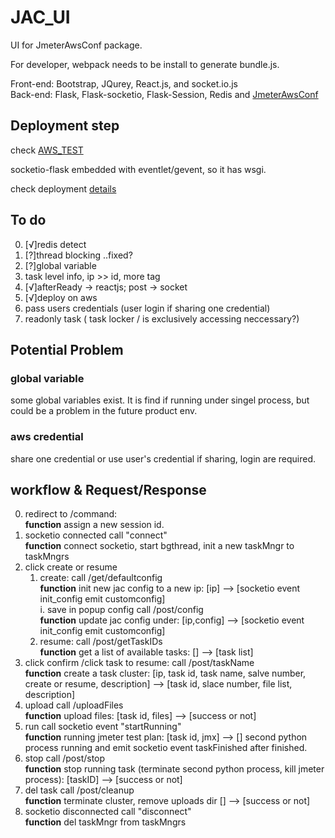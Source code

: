 # JAC_UI

UI for JmeterAwsConf package.

For developer, webpack needs to be install to generate bundle.js.

Front-end: Bootstrap, JQurey, React.js, and socket.io.js  
Back-end: Flask, Flask-socketio, Flask-Session, Redis and [JmeterAwsConf](https://github.pydt.lan/szhao/JmeterAwsConf)

## Deployment step

check [AWS_TEST](https://github.pydt.lan/szhao/AWS_TEST)

socketio-flask embedded with eventlet/gevent, so it has wsgi.

check deployment [details](https://flask-socketio.readthedocs.io/en/latest/#deployment)


## To do
0. [√]redis detect 
1. [?]thread blocking ..fixed?
2. [?]global variable
3. task level info, ip >> id, more tag
3. [√]afterReady -> reactjs; post -> socket
3. [√]deploy on aws
6. pass users credentials (user login if sharing one credential)
7. readonly task ( task locker / is exclusively accessing neccessary?)

## Potential Problem

### global variable

some global variables exist. It is find if running under singel process, but could be a problem in the future product env.

### aws credential
share one credential or use user's credential
if sharing, login are required.


## workflow & Request/Response

0. redirect to /command:   
	**function** assign a new session id.
1. socketio connected call "connect"   
   **function** connect socketio, start bgthread, init a new taskMngr to taskMngrs
2. click create or resume
	1. create: call /get/defaultconfig   
	   **function** init new jac config to a new ip: [ip] --> [socketio event init_config emit customconfig]  
		i. save in popup config call /post/config    
	   **function** update jac config under: [ip,config] --> [socketio event init_config emit customconfig]
	2. resume: call /post/getTaskIDs   
	   **function** get a list of available tasks: [] --> [task list]
3. click confirm /click task to resume: call /post/taskName   
   **function** create a task cluster: [ip, task id, task name, salve number, create or resume, description] --> [task id, slace number, file list, description]
4. upload call /uploadFiles   
   **function** upload files: [task id, files] --> [success or not]
5. run call socketio event "startRunning"   
   **function** running jmeter test plan: [task id, jmx] --> [] second python process running and emit socketio event taskFinished after finished.
6. stop call /post/stop   
   **function** stop running task (terminate second python process, kill jmeter process): [taskID] --> [success or not]
7. del task call /post/cleanup   
   **function** terminate cluster, remove uploads dir [] --> [success or not]
6. socketio disconnected call "disconnect"  
   **function** del taskMngr from taskMngrs